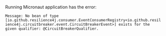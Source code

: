 Running Micronaut application has the error:

`Message: No bean of type [io.github.resilience4j.consumer.EventConsumerRegistry<io.github.resilience4j.circuitbreaker.event.CircuitBreakerEvent>] exists for the given qualifier: @CircuitBreakerQualifier. `